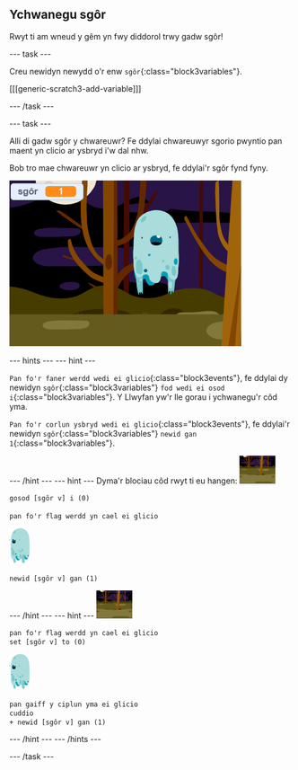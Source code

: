 ## Ychwanegu sgôr

Rwyt ti am wneud y gêm yn fwy diddorol trwy gadw sgôr!

--- task ---

Creu newidyn newydd o'r enw `sgôr`{:class="block3variables"}.

[[[generic-scratch3-add-variable]]]

--- /task ---

--- task ---

Alli di gadw sgôr y chwareuwr? Fe ddylai chwareuwyr sgorio pwyntio pan maent yn clicio ar ysbryd i'w dal nhw.

Bob tro mae chwareuwr yn clicio ar ysbryd, fe ddylai'r sgôr fynd fyny.

![Sgôr cynyddol](images/ghost-score-test.png)

--- hints ---
 --- hint ---

`Pan fo'r faner werdd wedi ei glicio`{:class="block3events"}, fe ddylai dy newidyn `sgôr`{:class="block3variables"} `fod wedi ei osod i`{:class="block3variables"}. Y Llwyfan yw'r lle gorau i ychwanegu'r côd yma.

`Pan fo'r corlun ysbryd wedi ei glicio`{:class="block3events"}, fe ddylai'r newidyn `sgôr`{:class="block3variables"} `newid gan 1`{:class="block3variables"}.

--- /hint --- --- hint --- Dyma'r blociau côd rwyt ti eu hangen: ![eicon cefnlen](images/ghost-backdrop.png)

```blocks3
gosod [sgôr v] i (0)

pan fo'r flag werdd yn cael ei glicio
```

![corlun-ysbryd](images/ghost-sprite.png)

```blocks3
newid [sgôr v] gan (1)
```

--- /hint --- --- hint --- ![eicon cefnlen](images/ghost-backdrop.png)

```blocks3
pan fo'r flag werdd yn cael ei glicio
set [sgôr v] to (0)
```

![corlun-ysbryd](images/ghost-sprite.png)

```blocks3
pan gaiff y ciplun yma ei glicio
cuddio
+ newid [sgôr v] gan (1)
```

--- /hint --- --- /hints ---

--- /task ---